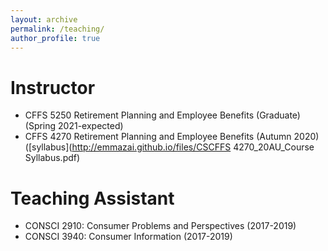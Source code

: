 ```yaml
---
layout: archive
permalink: /teaching/
author_profile: true
---
```


Instructor
======
* CFFS 5250 Retirement Planning and Employee Benefits (Graduate) (Spring 2021-expected)
* CFFS 4270 Retirement Planning and Employee Benefits (Autumn 2020) ([syllabus](http://emmazai.github.io/files/CSCFFS 4270_20AU_Course Syllabus.pdf)

Teaching Assistant
======
* CONSCI 2910: Consumer Problems and Perspectives (2017-2019)
* CONSCI 3940: Consumer Information (2017-2019)
